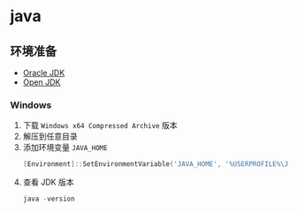 # java

## 环境准备

- [Oracle JDK](https://www.oracle.com/cn/java/technologies/downloads/archive/#JavaSE)
- [Open JDK](https://jdk.java.net/archive/)
### Windows

1. 下载 `Windows x64 Compressed Archive` 版本
2. 解压到任意目录
3. 添加环境变量 `JAVA_HOME`
    ```powershell
    [Environment]::SetEnvironmentVariable('JAVA_HOME', '%USERPROFILE%\JDK_DIR', 'User')
    ```
4. 查看 JDK 版本
    ```powershell
    java -version
    ```
